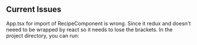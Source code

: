## Current Issues
  App.tsx for import of RecipeComponent is wrong. Since it redux and doesn't neeed to be wrapped by react so it needs to lose       the brackets.
In the project directory, you can run:
